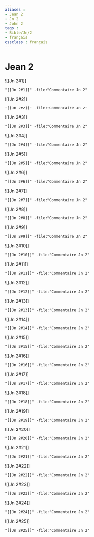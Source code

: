 ```yaml
---
aliases : 
- Jean 2
- Jn 2
- John 2
tags : 
- Bible/Jn/2
- français
cssclass : français
---
```


# Jean 2

![[Jn 2#1]]

```query
"[[Jn 2#1]]" -file:"Commentaire Jn 2"
```

![[Jn 2#2]]

```query
"[[Jn 2#2]]" -file:"Commentaire Jn 2"
```

![[Jn 2#3]]

```query
"[[Jn 2#3]]" -file:"Commentaire Jn 2"
```

![[Jn 2#4]]

```query
"[[Jn 2#4]]" -file:"Commentaire Jn 2"
```

![[Jn 2#5]]

```query
"[[Jn 2#5]]" -file:"Commentaire Jn 2"
```

![[Jn 2#6]]

```query
"[[Jn 2#6]]" -file:"Commentaire Jn 2"
```

![[Jn 2#7]]

```query
"[[Jn 2#7]]" -file:"Commentaire Jn 2"
```

![[Jn 2#8]]

```query
"[[Jn 2#8]]" -file:"Commentaire Jn 2"
```

![[Jn 2#9]]

```query
"[[Jn 2#9]]" -file:"Commentaire Jn 2"
```

![[Jn 2#10]]

```query
"[[Jn 2#10]]" -file:"Commentaire Jn 2"
```

![[Jn 2#11]]

```query
"[[Jn 2#11]]" -file:"Commentaire Jn 2"
```

![[Jn 2#12]]

```query
"[[Jn 2#12]]" -file:"Commentaire Jn 2"
```

![[Jn 2#13]]

```query
"[[Jn 2#13]]" -file:"Commentaire Jn 2"
```

![[Jn 2#14]]

```query
"[[Jn 2#14]]" -file:"Commentaire Jn 2"
```

![[Jn 2#15]]

```query
"[[Jn 2#15]]" -file:"Commentaire Jn 2"
```

![[Jn 2#16]]

```query
"[[Jn 2#16]]" -file:"Commentaire Jn 2"
```

![[Jn 2#17]]

```query
"[[Jn 2#17]]" -file:"Commentaire Jn 2"
```

![[Jn 2#18]]

```query
"[[Jn 2#18]]" -file:"Commentaire Jn 2"
```

![[Jn 2#19]]

```query
"[[Jn 2#19]]" -file:"Commentaire Jn 2"
```

![[Jn 2#20]]

```query
"[[Jn 2#20]]" -file:"Commentaire Jn 2"
```

![[Jn 2#21]]

```query
"[[Jn 2#21]]" -file:"Commentaire Jn 2"
```

![[Jn 2#22]]

```query
"[[Jn 2#22]]" -file:"Commentaire Jn 2"
```

![[Jn 2#23]]

```query
"[[Jn 2#23]]" -file:"Commentaire Jn 2"
```

![[Jn 2#24]]

```query
"[[Jn 2#24]]" -file:"Commentaire Jn 2"
```

![[Jn 2#25]]

```query
"[[Jn 2#25]]" -file:"Commentaire Jn 2"
```

